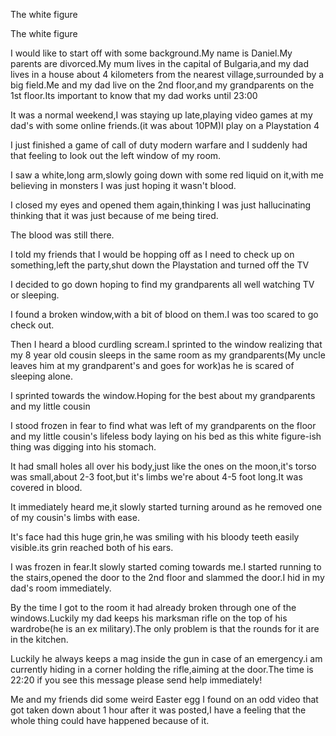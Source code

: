 The white figure

The white figure

I would like to start off with some background.My name is Daniel.My parents are divorced.My mum lives in the capital of Bulgaria,and my dad lives in a house about 4 kilometers from the nearest village,surrounded by a big field.Me and my dad live on the 2nd floor,and my grandparents on the 1st floor.Its important to know that my dad works until 23:00

It was a normal weekend,I was staying up late,playing video games at my dad's with some online friends.(it was about 10PM)I play on a Playstation 4 

I just finished a game of call of duty modern warfare and I suddenly had that feeling to look out the left window of my room.

I saw a white,long arm,slowly going down with some red liquid on it,with me believing in monsters I was just hoping it wasn't blood.

I closed my eyes and opened them again,thinking I was just hallucinating thinking that it was just because of me being tired.

The blood was still there.

I told my friends that I would be hopping off as I need to check up on something,left the party,shut down the Playstation and turned off the TV

I decided to go down hoping to find my grandparents all well watching TV or sleeping.

I found a broken window,with a bit of blood on them.I was too scared to go check out.

Then I heard a blood curdling scream.I sprinted to the window realizing that my 8 year old cousin sleeps in the same room as my grandparents(My uncle leaves him at my grandparent's and goes for work)as he is scared of sleeping alone.

I sprinted towards the window.Hoping for the best about my grandparents and my little cousin

I stood frozen in fear to find what was left of my grandparents on the floor and my little cousin's lifeless body laying on his bed as this white figure-ish thing was digging into his stomach.

It had small holes all over his body,just like the ones on the moon,it's torso was small,about 2-3 foot,but it's limbs we're about 4-5 foot long.It was covered in blood.

It immediately heard me,it slowly started turning around as he removed one of my cousin's limbs with ease.

It's face had this huge grin,he was smiling with his bloody teeth easily visible.its grin reached both of his ears.

I was frozen in fear.It slowly started coming towards me.I  started running to the stairs,opened the door to the 2nd floor and slammed the door.I hid in my dad's room immediately.

By the time I got to the room it had already broken through one of the windows.Luckily my dad keeps his marksman rifle on the top of his wardrobe(he is an ex military).The only problem is that the rounds for it are in the kitchen.

Luckily he always keeps a mag inside the gun in case of an emergency.i am currently hiding in a corner holding the rifle,aiming at the door.The time is 22:20 if you see this message please send help immediately!

Me and my friends did some weird Easter egg I found on an odd video that got taken down about 1 hour after it was posted,I have a feeling that the whole thing could have happened because of it.
